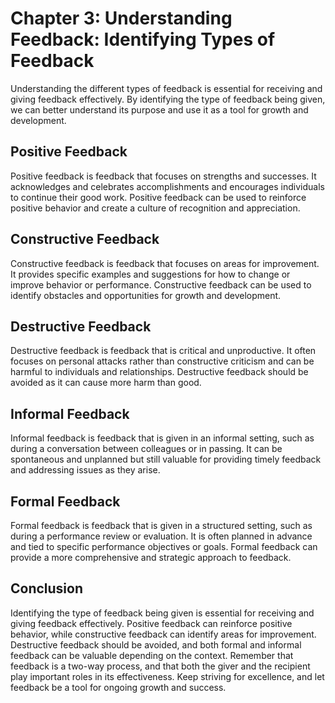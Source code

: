 Chapter 3: Understanding Feedback: Identifying Types of Feedback
================================================================

Understanding the different types of feedback is essential for receiving and giving feedback effectively. By identifying the type of feedback being given, we can better understand its purpose and use it as a tool for growth and development.

Positive Feedback
-----------------

Positive feedback is feedback that focuses on strengths and successes. It acknowledges and celebrates accomplishments and encourages individuals to continue their good work. Positive feedback can be used to reinforce positive behavior and create a culture of recognition and appreciation.

Constructive Feedback
---------------------

Constructive feedback is feedback that focuses on areas for improvement. It provides specific examples and suggestions for how to change or improve behavior or performance. Constructive feedback can be used to identify obstacles and opportunities for growth and development.

Destructive Feedback
--------------------

Destructive feedback is feedback that is critical and unproductive. It often focuses on personal attacks rather than constructive criticism and can be harmful to individuals and relationships. Destructive feedback should be avoided as it can cause more harm than good.

Informal Feedback
-----------------

Informal feedback is feedback that is given in an informal setting, such as during a conversation between colleagues or in passing. It can be spontaneous and unplanned but still valuable for providing timely feedback and addressing issues as they arise.

Formal Feedback
---------------

Formal feedback is feedback that is given in a structured setting, such as during a performance review or evaluation. It is often planned in advance and tied to specific performance objectives or goals. Formal feedback can provide a more comprehensive and strategic approach to feedback.

Conclusion
----------

Identifying the type of feedback being given is essential for receiving and giving feedback effectively. Positive feedback can reinforce positive behavior, while constructive feedback can identify areas for improvement. Destructive feedback should be avoided, and both formal and informal feedback can be valuable depending on the context. Remember that feedback is a two-way process, and that both the giver and the recipient play important roles in its effectiveness. Keep striving for excellence, and let feedback be a tool for ongoing growth and success.



